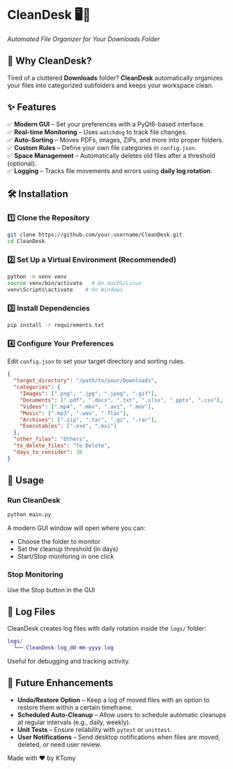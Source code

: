 # **CleanDesk 🖥️📂**

_Automated File Organizer for Your Downloads Folder_

## **📌 Why CleanDesk?**

Tired of a cluttered **Downloads** folder? **CleanDesk** automatically organizes your files into categorized subfolders and keeps your workspace clean.

## **✨ Features**

✅ **Modern GUI** – Set your preferences with a PyQt6-based interface.  
✅ **Real-time Monitoring** – Uses `watchdog` to track file changes.  
✅ **Auto-Sorting** – Moves PDFs, images, ZIPs, and more into proper folders.  
✅ **Custom Rules** – Define your own file categories in `config.json`.  
✅ **Space Management** – Automatically deletes old files after a threshold (optional).  
✅ **Logging** – Tracks file movements and errors using **daily log rotation**.

## **🛠️ Installation**

### **1️⃣ Clone the Repository**

```sh
git clone https://github.com/your-username/CleanDesk.git
cd CleanDesk
```

### **2️⃣ Set Up a Virtual Environment (Recommended)**

```sh
python -m venv venv
source venv/bin/activate   # On macOS/Linux
venv\Scripts\activate    # On Windows
```

### **3️⃣ Install Dependencies**

```sh
pip install -r requirements.txt
```

### **4️⃣ Configure Your Preferences**

Edit `config.json` to set your target directory and sorting rules.

```json
{
  "target_directory": "/path/to/your/Downloads",
  "categories": {
    "Images": [".png", ".jpg", ".jpeg", ".gif"],
    "Documents": [".pdf", ".docx", ".txt", ".xlsx", ".pptx", ".csv"],
    "Videos": [".mp4", ".mkv", ".avi", ".mov"],
    "Music": [".mp3", ".wav", ".flac"],
    "Archives": [".zip", ".tar", ".gz", ".rar"],
    "Executables": [".exe", ".msi"]
  },
  "other_files": "Others",
  "to_delete_files": "To Delete",
  "days_to_consider": 30
}
```

## **🚀 Usage**

### **Run CleanDesk**

```sh
python main.py
```

A modern GUI window will open where you can:

- Choose the folder to monitor
- Set the cleanup threshold (in days)
- Start/Stop monitoring in one click

### **Stop Monitoring**

Use the Stop button in the GUI

## 📁 Log Files

CleanDesk creates log files with daily rotation inside the `logs/` folder:

```lua
logs/
  └── CleanDesk-log_dd-mm-yyyy.log
```

Useful for debugging and tracking activity.

## **📌 Future Enhancements**

- **Undo/Restore Option** – Keep a log of moved files with an option to restore them within a certain timeframe.
- **Scheduled Auto-Cleanup** – Allow users to schedule automatic cleanups at regular intervals (e.g., daily, weekly).
- **Unit Tests** – Ensure reliability with `pytest` or `unittest`.
- **User Notifications** – Send desktop notifications when files are moved, deleted, or need user review.

Made with ❤️ by KTomy
